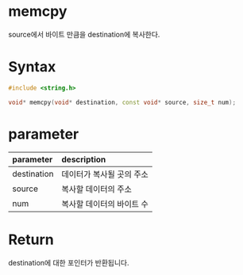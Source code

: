 # memcpy

source에서 바이트 만큼을 destination에 복사한다.

# **Syntax**

```c++
#include <string.h>

void* memcpy(void* destination, const void* source, size_t num);
```

# **parameter**

| parameter     | description |
| :---          | :--- |
| destination   | 데이터가 복사될 곳의 주소 |
| source        | 복사할 데이터의 주소 |
| num           | 복사할 데이터의 바이트 수 |

# **Return**

destination에 대한 포인터가 반환됩니다.